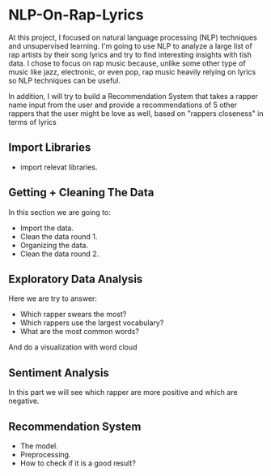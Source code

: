 # NLP-On-Rap-Lyrics

At this project, I focused on natural language processing (NLP) techniques and unsupervised learning. 
I'm going to use NLP to analyze a large list of rap artists by their song lyrics and try to find interesting insights with tish data. 
I chose to focus on rap music because, unlike some other type of music like jazz, electronic, or even pop, 
rap music heavily relying on lyrics so NLP techniques can be useful. 

In addition, I will try to build a Recommendation System that takes a rapper name input from the user and provide a 
recommendations of 5 other rappers that the user might be love as well, based on "rappers closeness" in terms of lyrics

## Import Libraries
 - import relevat libraries.
 
## Getting + Cleaning The Data

In this section we are going to:
 - Import the data. 
 - Clean the data round 1.
 - Organizing the data. 
 - Clean the data round 2. 

## Exploratory Data Analysis

Here we are try to answer:
 - Which rapper swears the most? 
 - Which rappers use the largest vocabulary? 
 - What are the most common words? 

And do a visualization with word cloud 

## Sentiment Analysis

In this part we will see which rapper are more positive and which are negative.

## Recommendation System

 - The model. 
 - Preprocessing.
 - How to check if it is a good result?

